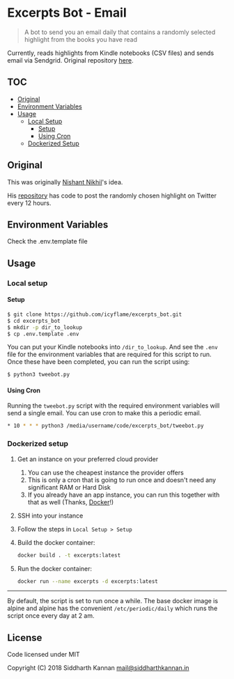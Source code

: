# Excerpts Bot - Email

> A bot to send you an email daily that contains a randomly selected highlight
> from the books you have read

Currently, reads highlights from Kindle notebooks (CSV files) and sends email
via Sendgrid. Original repository [here][2].

## TOC

- [Original](#original)
- [Environment Variables](#environment-variables)
- [Usage](#usage)
    - [Local Setup](#local-setup)
        - [Setup](#setup)
        - [Using Cron](#using-cron)
    - [Dockerized Setup](#dockerized-setup)

## Original

This was originally [Nishant Nikhil](https://twitter.com/nishantiam)'s idea.

His [repository][2] has code to post the
randomly chosen highlight on Twitter every 12 hours.

## Environment Variables

Check the .env.template file

## Usage

### Local setup

#### Setup

```sh
$ git clone https://github.com/icyflame/excerpts_bot.git
$ cd excerpts_bot
$ mkdir -p dir_to_lookup
$ cp .env.template .env
```

You can put your Kindle notebooks into `/dir_to_lookup`. And see the `.env`
file for the environment variables that are required for this script to run.
Once these have been completed, you can run the script using:

```sh
$ python3 tweebot.py
```

#### Using Cron

Running the `tweebot.py` script with the required environment variables will
send a single email. You can use cron to make this a periodic email.

```sh
* 10 * * * python3 /media/username/code/excerpts_bot/tweebot.py
```

### Dockerized setup

1. Get an instance on your preferred cloud provider
    1. You can use the cheapest instance the provider offers
    1. This is only a cron that is going to run once and doesn't need any
       significant RAM or Hard Disk
    1. If you already have an app instance, you can run this together with that
       as well (Thanks, [Docker][1]!)
1. SSH into your instance
1. Follow the steps in `Local Setup > Setup`
1. Build the docker container:

    ```sh
    docker build . -t excerpts:latest
    ```

1. Run the docker container:

    ```sh
    docker run --name excerpts -d excerpts:latest
    ```

***

By default, the script is set to run once a while. The base docker image is
alpine and alpine has the convenient `/etc/periodic/daily` which runs the script
once every day at 2 am.

## License

Code licensed under MIT

Copyright (C) 2018  Siddharth Kannan <mail@siddharthkannan.in>

[1]: https://docs.docker.com/
[2]: https://github.com/nishnik/excerpts_bot
